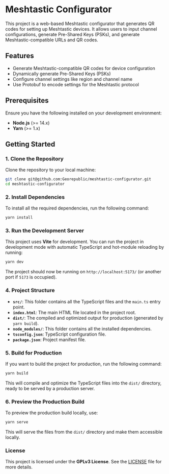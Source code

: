 
# Meshtastic Configurator

This project is a web-based Meshtastic configurator that generates QR codes for setting up Meshtastic devices. It allows users to input channel configurations, generate Pre-Shared Keys (PSKs), and generate Meshtastic-compatible URLs and QR codes.

## Features

- Generate Meshtastic-compatible QR codes for device configuration
- Dynamically generate Pre-Shared Keys (PSKs)
- Configure channel settings like region and channel name
- Use Protobuf to encode settings for the Meshtastic protocol

## Prerequisites

Ensure you have the following installed on your development environment:

- **Node.js** (>= 14.x)
- **Yarn** (>= 1.x)

## Getting Started

### 1. Clone the Repository

Clone the repository to your local machine:

```bash
git clone git@github.com:Georepublic/meshtastic-configurator.git
cd meshtastic-configurator
```

### 2. Install Dependencies

To install all the required dependencies, run the following command:

```bash
yarn install
```

### 3. Run the Development Server

This project uses **Vite** for development. You can run the project in development mode with automatic TypeScript and hot-module reloading by running:

```bash
yarn dev
```

The project should now be running on `http://localhost:5173/` (or another port if `5173` is occupied).

### 4. Project Structure

- **`src/`**: This folder contains all the TypeScript files and the `main.ts` entry point.
- **`index.html`**: The main HTML file located in the project root.
- **`dist/`**: The compiled and optimized output for production (generated by `yarn build`).
- **`node_modules/`**: This folder contains all the installed dependencies.
- **`tsconfig.json`**: TypeScript configuration file.
- **`package.json`**: Project manifest file.

### 5. Build for Production

If you want to build the project for production, run the following command:

```bash
yarn build
```

This will compile and optimize the TypeScript files into the `dist/` directory, ready to be served by a production server.

### 6. Preview the Production Build

To preview the production build locally, use:

```bash
yarn serve
```

This will serve the files from the `dist/` directory and make them accessible locally.

### License

This project is licensed under the **GPLv3 License**. See the [LICENSE](LICENSE) file for more details.
